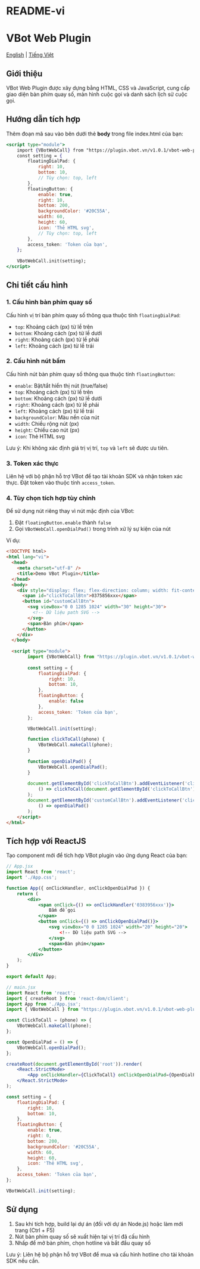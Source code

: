 # README-vi

# VBot Web Plugin

[English](./README.md) | [Tiếng Việt](./README-vi.md)

## Giới thiệu

VBot Web Plugin được xây dựng bằng HTML, CSS và JavaScript, cung cấp giao diện bàn phím quay số, màn hình cuộc gọi và danh sách lịch sử cuộc gọi.

## Hướng dẫn tích hợp

Thêm đoạn mã sau vào bên dưới thẻ **body** trong file index.html của bạn:

```jsx
<script type="module">
    import {VBotWebCall} from "https://plugin.vbot.vn/v1.0.1/vbot-web-plugin.js";
    const setting = {                
        floatingDialPad: {
            right: 10,
            bottom: 10,
            // Tùy chọn: top, left
        },        
        floatingButton: {
            enable: true,
            right: 10,
            bottom: 200,     
            backgroundColor: '#20C55A',
            width: 60,
            height: 60,
            icon: 'Thẻ HTML svg',
            // Tùy chọn: top, left
        },
        access_token: 'Token của bạn',
    };
   
    VBotWebCall.init(setting);        
</script>
```

## Chi tiết cấu hình

### 1. Cấu hình bàn phím quay số

Cấu hình vị trí bàn phím quay số thông qua thuộc tính `floatingDialPad`:

- `top`: Khoảng cách (px) từ lề trên
- `bottom`: Khoảng cách (px) từ lề dưới
- `right`: Khoảng cách (px) từ lề phải
- `left`: Khoảng cách (px) từ lề trái

### 2. Cấu hình nút bấm

Cấu hình nút bàn phím quay số thông qua thuộc tính `floatingButton`:

- `enable`: Bật/tắt hiển thị nút (true/false)
- `top`: Khoảng cách (px) từ lề trên
- `bottom`: Khoảng cách (px) từ lề dưới
- `right`: Khoảng cách (px) từ lề phải
- `left`: Khoảng cách (px) từ lề trái
- `backgroundColor`: Màu nền của nút
- `width`: Chiều rộng nút (px)
- `height`: Chiều cao nút (px)
- `icon`: Thẻ HTML svg

Lưu ý: Khi không xác định giá trị vị trí, `top` và `left` sẽ được ưu tiên.

### 3. Token xác thực

Liên hệ với bộ phận hỗ trợ VBot để tạo tài khoản SDK và nhận token xác thực. Đặt token vào thuộc tính `access_token`.

### 4. Tùy chọn tích hợp tùy chỉnh

Để sử dụng nút riêng thay vì nút mặc định của VBot:

1. Đặt `floatingButton.enable` thành `false`
2. Gọi `VBotWebCall.openDialPad()` trong trình xử lý sự kiện của nút

Ví dụ:

```html
<!DOCTYPE html>
<html lang="vi">
  <head>
    <meta charset="utf-8" />
    <title>Demo VBot Plugin</title>           
  </head>
  <body>
    <div style="display: flex; flex-direction: column; width: fit-content; gap: 20px;">
      <span id="clickToCallBtn">0375856xxx</span>
      <button id="customCallBtn">
        <svg viewBox="0 0 1285 1024" width="30" height="30">
          <!-- Dữ liệu path SVG -->
        </svg>
        <span>Bàn phím</span>
      </button>
    </div>         
  </body>
  
  <script type="module">
        import {VBotWebCall} from "https://plugin.vbot.vn/v1.0.1/vbot-web-plugin.js";
        
        const setting = {
            floatingDialPad: {
                right: 10,
                bottom: 10,
            },        
            floatingButton: {
                enable: false
            },
            access_token: 'Token của bạn',
        };

        VBotWebCall.init(setting);

        function clickToCall(phone) {
            VBotWebCall.makeCall(phone);
        }
        
        function openDialPad() {
            VBotWebCall.openDialPad();
        }
        
        document.getElementById('clickToCallBtn').addEventListener('click', 
            () => clickToCall(document.getElementById('clickToCallBtn').innerHTML)
        );
        document.getElementById('customCallBtn').addEventListener('click', 
            () => openDialPad()
        );
    </script> 
</html>
```

## Tích hợp với ReactJS

Tạo component mới để tích hợp VBot plugin vào ứng dụng React của bạn:

```jsx
// App.jsx
import React from 'react';
import './App.css';

function App({ onClickHandler, onClickOpenDialPad }) {
    return (
        <div>
            <span onClick={() => onClickHandler('0383956xxx')}>
                Bấm để gọi
            </span>
            <button onClick={() => onClickOpenDialPad()}>
                <svg viewBox="0 0 1285 1024" width="20" height="20">
                    <!-- Dữ liệu path SVG -->
                </svg>
                <span>Bàn phím</span>
            </button>
        </div>
    );
}

export default App;

// main.jsx
import React from 'react';
import { createRoot } from 'react-dom/client';
import App from './App.jsx';
import { VBotWebCall } from "https://plugin.vbot.vn/v1.0.1/vbot-web-plugin.js";

const ClickToCall = (phone) => {
    VBotWebCall.makeCall(phone);
};

const OpenDialPad = () => {
    VBotWebCall.openDialPad();
};

createRoot(document.getElementById('root')).render(
    <React.StrictMode>
        <App onClickHandler={ClickToCall} onClickOpenDialPad={OpenDialPad} />
    </React.StrictMode>
);

const setting = {
    floatingDialPad: {
        right: 10,
        bottom: 10,
    },        
    floatingButton: {
        enable: true,
        right: 0,
        bottom: 200,      
        backgroundColor: '#20C55A',
        width: 60,
        height: 60,
        icon: 'Thẻ HTML svg',      
    },
    access_token: 'Token của bạn',    
};

VBotWebCall.init(setting);
```

## Sử dụng

1. Sau khi tích hợp, build lại dự án (đối với dự án Node.js) hoặc làm mới trang (Ctrl + F5)
2. Nút bàn phím quay số sẽ xuất hiện tại vị trí đã cấu hình
3. Nhấp để mở bàn phím, chọn hotline và bắt đầu quay số

Lưu ý: Liên hệ bộ phận hỗ trợ VBot để mua và cấu hình hotline cho tài khoản SDK nếu cần.